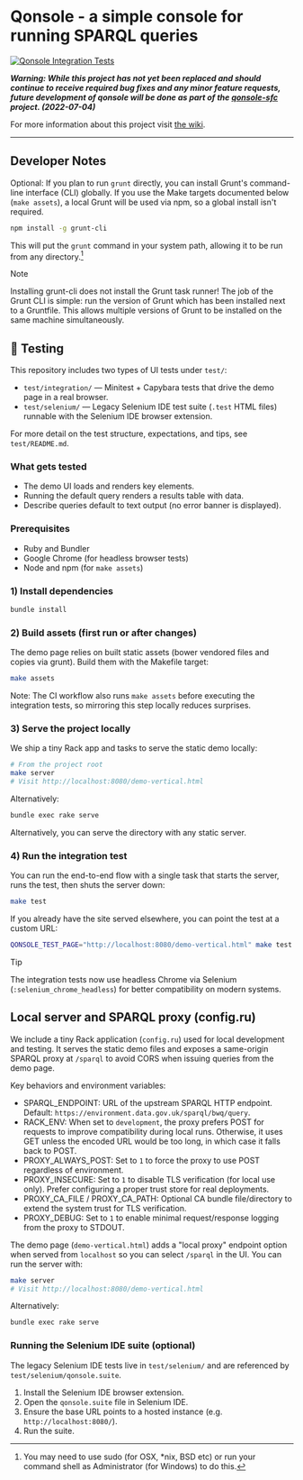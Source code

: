 # Qonsole - a simple console for running SPARQL queries

[![Qonsole Integration Tests](https://github.com/epimorphics/qonsole/actions/workflows/integration-tests.yml/badge.svg)](https://github.com/epimorphics/qonsole/actions/workflows/integration-tests.yml)

**_Warning: While this project has not yet been replaced and should continue to
receive required bug fixes and any minor feature requests, future development of
qonsole will be done as part of the
[qonsole-sfc](https://github.com/epimorphics/qonsole-sfc) project.
(2022-07-04)_**

For more information about this project visit [the
wiki](https://github.com/epimorphics/qonsole/wiki).

---

## Developer Notes

Optional: If you plan to run `grunt` directly, you can install Grunt's
command-line interface (CLI) globally. If you use the Make targets
documented below (`make assets`), a local Grunt will be used via npm,
so a global install isn't required.

```sh
npm install -g grunt-cli
```

This will put the `grunt` command in your system path, allowing it to be run
from any directory.[^1]

>[!Note]
> Installing grunt-cli does not install the Grunt task runner! The job
> of the Grunt CLI is simple: run the version of Grunt which has been installed
> next to a Gruntfile. This allows multiple versions of Grunt to be installed on
> the same machine simultaneously.

[^1]: You may need to use sudo (for OSX, *nix, BSD etc) or run your
command shell as Administrator (for Windows) to do this.

## 🧪 Testing

This repository includes two types of UI tests under `test/`:

- `test/integration/` — Minitest + Capybara tests that drive the demo
  page in a real browser.
- `test/selenium/` — Legacy Selenium IDE test suite (`.test` HTML files)
  runnable with the Selenium IDE browser extension.

For more detail on the test structure, expectations, and tips, see
`test/README.md`.

### What gets tested

- The demo UI loads and renders key elements.
- Running the default query renders a results table with data.
- Describe queries default to text output (no error banner is displayed).

### Prerequisites

- Ruby and Bundler
- Google Chrome (for headless browser tests)
- Node and npm (for `make assets`)

### 1) Install dependencies

```sh
bundle install
```

### 2) Build assets (first run or after changes)

The demo page relies on built static assets (bower vendored files and
copies via grunt).
Build them with the Makefile target:

```sh
make assets
```

Note: The CI workflow also runs `make assets` before executing the
integration tests, so mirroring this step locally reduces surprises.

### 3) Serve the project locally

We ship a tiny Rack app and tasks to serve the static demo locally:

```sh
# From the project root
make server
# Visit http://localhost:8080/demo-vertical.html
```

Alternatively:

```sh
bundle exec rake serve
```

Alternatively, you can serve the directory with any static server.

### 4) Run the integration test

You can run the end-to-end flow with a single task that starts the server,
runs the test, then shuts the server down:

```sh
make test
```

If you already have the site served elsewhere, you can point the test at a
custom URL:

```sh
QONSOLE_TEST_PAGE="http://localhost:8080/demo-vertical.html" make test
```

> [!TIP]
> The integration tests now use headless Chrome via Selenium
> (`:selenium_chrome_headless`) for better compatibility on modern systems.

## Local server and SPARQL proxy (config.ru)

We include a tiny Rack application (`config.ru`) used for local development and
testing. It serves the static demo files and exposes a same-origin SPARQL proxy
at `/sparql` to avoid CORS when issuing queries from the demo page.

Key behaviors and environment variables:

- SPARQL_ENDPOINT: URL of the upstream SPARQL HTTP endpoint. Default:
  `https://environment.data.gov.uk/sparql/bwq/query`.
- RACK_ENV: When set to `development`, the proxy prefers POST for requests to
  improve compatibility during local runs. Otherwise, it uses GET unless the
  encoded URL would be too long, in which case it falls back to POST.
- PROXY_ALWAYS_POST: Set to `1` to force the proxy to use POST regardless of
  environment.
- PROXY_INSECURE: Set to `1` to disable TLS verification (for local use only).
  Prefer configuring a proper trust store for real deployments.
- PROXY_CA_FILE / PROXY_CA_PATH: Optional CA bundle file/directory to extend
  the system trust for TLS verification.
- PROXY_DEBUG: Set to `1` to enable minimal request/response logging from the
  proxy to STDOUT.

The demo page (`demo-vertical.html`) adds a "local proxy" endpoint option when
served from `localhost` so you can select `/sparql` in the UI. You can run the
server with:

```sh
make server
# Visit http://localhost:8080/demo-vertical.html
```

Alternatively:

```sh
bundle exec rake serve
```

### Running the Selenium IDE suite (optional)

The legacy Selenium IDE tests live in `test/selenium/` and are referenced by `test/selenium/qonsole.suite`.

1. Install the Selenium IDE browser extension.
2. Open the `qonsole.suite` file in Selenium IDE.
3. Ensure the base URL points to a hosted instance (e.g. `http://localhost:8080/`).
4. Run the suite.
